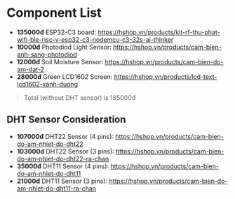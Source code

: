 # Component List

- **135000đ** ESP32-C3 board: <https://hshop.vn/products/kit-rf-thu-phat-wifi-ble-risc-v-esp32-c3-nodemcu-c3-32s-ai-thinker>
- **10000đ** Photodiod Light Sensor: <https://hshop.vn/products/cam-bien-anh-sang-photodiod>
- **12000đ** Soil Moisture Sensor: <https://hshop.vn/products/cam-bien-do-am-dat-2>
- **28000đ** Green LCD1602 Screen: <https://hshop.vn/products/lcd-text-lcd1602-xanh-duong>

> Total (without DHT sensor) is 185000đ

## DHT Sensor Consideration

- **107000đ** DHT22 Sensor (4 pins): <https://hshop.vn/products/cam-bien-do-am-nhiet-do-dht22>
- **103000đ** DHT22 Sensor (3 pins): <https://hshop.vn/products/cam-bien-do-am-nhiet-do-dht22-ra-chan>
- **35000đ** DHT11 Sensor (4 pins): <https://hshop.vn/products/cam-bien-do-am-nhiet-do-dht11>
- **21000đ** DHT11 Sensor (3 pins): <https://hshop.vn/products/cam-bien-do-am-nhiet-do-dht11-ra-chan>
